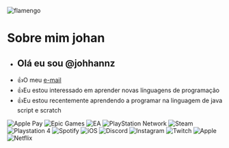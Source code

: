 <!---especial repositorio sobre o github --->

<!---comentario, serve para esconder ou ocultar dados --->
![flamengo](https://media2.giphy.com/media/50EDybcf4H0q0HO9Wz/200w.gif)




# Sobre mim **johan**
- ##  **Olá eu sou @johhannz**
- :+1:O meu [e-mail](johan.oliveira@escola.pr.gov.br)
- :+1:Eu estou interessado em aprender novas línguagens de programação
- :+1:Eu estou recentemente aprendendo a programar na linguagem de java script e scratch

![Apple Pay](https://img.shields.io/badge/ApplePay-000000.svg?style=for-the-badge&logo=Apple-Pay&logoColor=white)
![Epic Games](https://img.shields.io/badge/epicgames-%23313131.svg?style=for-the-badge&logo=epicgames&logoColor=white)
![EA](https://img.shields.io/badge/ea-%23000000.svg?style=for-the-badge&logo=ea&logoColor=white)
![PlayStation Network](https://img.shields.io/badge/PSN-%230070D1.svg?style=for-the-badge&logo=Playstation&logoColor=white)
![Steam](https://img.shields.io/badge/steam-%23000000.svg?style=for-the-badge&logo=steam&logoColor=white)
![Playstation 4](https://img.shields.io/badge/Playstation%204-003791?style=for-the-badge&logo=playstation-4&logoColor=white)
![Spotify](https://img.shields.io/badge/Spotify-1ED760?style=for-the-badge&logo=spotify&logoColor=white)
![iOS](https://img.shields.io/badge/iOS-000000?style=for-the-badge&logo=ios&logoColor=white)
![Discord](https://img.shields.io/badge/Discord-%235865F2.svg?style=for-the-badge&logo=discord&logoColor=white)
![Instagram](https://img.shields.io/badge/Instagram-%23E4405F.svg?style=for-the-badge&logo=Instagram&logoColor=white)
![Twitch](https://img.shields.io/badge/Twitch-%239146FF.svg?style=for-the-badge&logo=Twitch&logoColor=white)
![Apple](https://img.shields.io/badge/Apple-%23000000.svg?style=for-the-badge&logo=apple&logoColor=white)
![Netflix](https://img.shields.io/badge/Netflix-E50914?style=for-the-badge&logo=netflix&logoColor=white)

